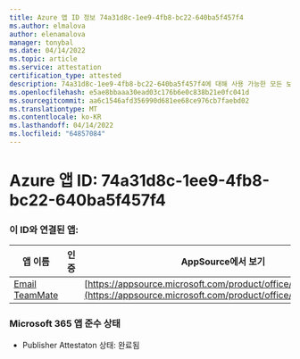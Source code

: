 ```yaml
---
title: Azure 앱 ID 정보 74a31d8c-1ee9-4fb8-bc22-640ba5f457f4
ms.author: elmalova
author: elenamalova
manager: tonybal
ms.date: 04/14/2022
ms.topic: article
ms.service: attestation
certification_type: attested
description: 74a31d8c-1ee9-4fb8-bc22-640ba5f457f4에 대해 사용 가능한 모든 보안 및 규정 준수 정보입니다.
ms.openlocfilehash: e5ae8bbaaa30ead03c176b6e0c838b21e0fc041d
ms.sourcegitcommit: aa6c1546afd356990d681ee68ce976cb7faebd02
ms.translationtype: MT
ms.contentlocale: ko-KR
ms.lasthandoff: 04/14/2022
ms.locfileid: "64857084"
---
```

# <a name="azure-app-id-74a31d8c-1ee9-4fb8-bc22-640ba5f457f4"></a>Azure 앱 ID: 74a31d8c-1ee9-4fb8-bc22-640ba5f457f4


### <a name="apps-associated-with-this-id"></a>이 ID와 연결된 앱:
| **앱 이름** | **인증** | **AppSource에서 보기** |
|--------------|---------------|-----------------------|
| [Email TeamMate](../forward/WA200002338.md) |  | [https://appsource.microsoft.com/product/office/WA200002338](https://appsource.microsoft.com/product/office/WA200002338) |

### <a name="microsoft-365-app-compliance-status"></a>Microsoft 365 앱 준수 상태
- Publisher Attestaton 상태: 완료됨
